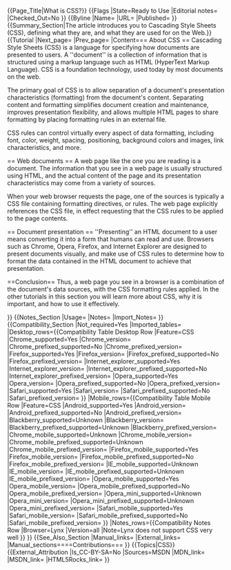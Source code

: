 {{Page_Title|What is CSS?}}
{{Flags
|State=Ready to Use
|Editorial notes=
|Checked_Out=No
}}
{{Byline
|Name=
|URL=
|Published=
}}
{{Summary_Section|The article introduces you to Cascading Style Sheets (CSS), defining what they are, and what they are used for on the Web.}}
{{Tutorial
|Next_page=
|Prev_page=
|Content=== About CSS ==
Cascading Style Sheets (CSS) is a language for specifying how documents are presented to users. 
A ''document'' is a collection of information that is structured using a markup language such as HTML (HyperText Markup Language).
CSS is a foundation technology, used today by most documents on the web.

The primary goal of CSS is to allow separation of a document's presentation characteristics (formatting) from the document's content. 
Separating content and formatting simplifies document creation and maintenance, 
improves presentation flexibility,
and allows multiple HTML pages to share formatting by placing formatting rules in an external file.

CSS rules can control virtually every aspect of data formatting, including font, color, weight, spacing, positioning,
background colors and images, link characteristics, and more.

== Web documents ==
A web page like the one you are reading is a document. The information that you see in a web page is usually structured using HTML,
and the actual content of the page and its presentation characteristics may come from a variety of sources.

When your web browser requests the page, one of the sources is typically a CSS file containing formatting directives, or rules.
The web page explicitly references the CSS file, in effect requesting that the CSS rules to be applied to the page contents.

== Document presentation ==
''Presenting'' an HTML document to a user means converting it into a form that humans can read and use. 
Browsers such as Chrome, Opera, Firefox, and Internet Explorer are designed to present documents visually,
and make use of CSS rules to determine how to format the data contained in the HTML document to achieve that presentation.

==Conclusion==
Thus, a web page you see in a browser is a combination of the document's data sources, with the CSS formatting rules applied.
In the other tutorials in this section you will learn more about CSS, why it is important, and how to use it effectively.

}}
{{Notes_Section
|Usage=
|Notes=
|Import_Notes=
}}
{{Compatibility_Section
|Not_required=Yes
|Imported_tables=
|Desktop_rows={{Compatibility Table Desktop Row
|Feature=CSS
|Chrome_supported=Yes
|Chrome_version=
|Chrome_prefixed_supported=No
|Chrome_prefixed_version=
|Firefox_supported=Yes
|Firefox_version=
|Firefox_prefixed_supported=No
|Firefox_prefixed_version=
|Internet_explorer_supported=Yes
|Internet_explorer_version=
|Internet_explorer_prefixed_supported=No
|Internet_explorer_prefixed_version=
|Opera_supported=Yes
|Opera_version=
|Opera_prefixed_supported=No
|Opera_prefixed_version=
|Safari_supported=Yes
|Safari_version=
|Safari_prefixed_supported=No
|Safari_prefixed_version=
}}
|Mobile_rows={{Compatibility Table Mobile Row
|Feature=CSS
|Android_supported=Yes
|Android_version=
|Android_prefixed_supported=No
|Android_prefixed_version=
|Blackberry_supported=Unknown
|Blackberry_version=
|Blackberry_prefixed_supported=Unknown
|Blackberry_prefixed_version=
|Chrome_mobile_supported=Unknown
|Chrome_mobile_version=
|Chrome_mobile_prefixed_supported=Unknown
|Chrome_mobile_prefixed_version=
|Firefox_mobile_supported=Yes
|Firefox_mobile_version=
|Firefox_mobile_prefixed_supported=No
|Firefox_mobile_prefixed_version=
|IE_mobile_supported=Unknown
|IE_mobile_version=
|IE_mobile_prefixed_supported=Unknown
|IE_mobile_prefixed_version=
|Opera_mobile_supported=Yes
|Opera_mobile_version=
|Opera_mobile_prefixed_supported=No
|Opera_mobile_prefixed_version=
|Opera_mini_supported=Unknown
|Opera_mini_version=
|Opera_mini_prefixed_supported=Unknown
|Opera_mini_prefixed_version=
|Safari_mobile_supported=Yes
|Safari_mobile_version=
|Safari_mobile_prefixed_supported=No
|Safari_mobile_prefixed_version=
}}
|Notes_rows={{Compatibility Notes Row
|Browser=Lynx
|Version=all
|Note=Lynx does not support CSS very well
}}
}}
{{See_Also_Section
|Manual_links=
|External_links=
|Manual_sections====Contributions===
}}
{{Topics|CSS}}
{{External_Attribution
|Is_CC-BY-SA=No
|Sources=MSDN
|MDN_link=
|MSDN_link=
|HTML5Rocks_link=
}}